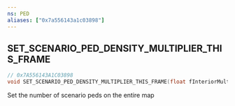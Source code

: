 ```yaml
---
ns: PED
aliases: ["0x7a556143a1c03898"]
---
```

## SET_SCENARIO_PED_DENSITY_MULTIPLIER_THIS_FRAME

```c
// 0x7A556143A1C03898
void SET_SCENARIO_PED_DENSITY_MULTIPLIER_THIS_FRAME(float fInteriorMult, float fExteriorMult);
```

Set the number of scenario peds on the entire map

